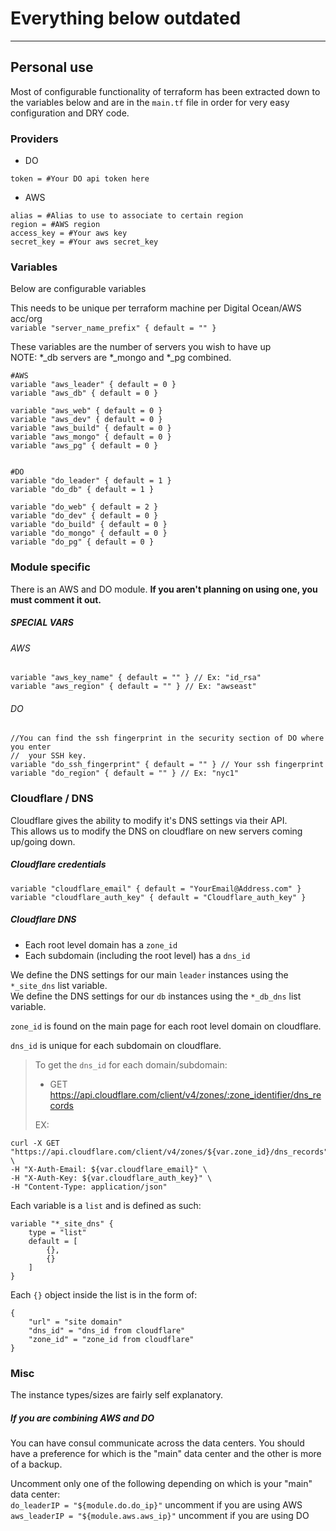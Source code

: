 
# Everything below outdated

---

## Personal use

Most of configurable functionality of terraform has been extracted down to the variables below and are in the `main.tf` file in order for very easy configuration and DRY code.

### Providers
- DO
```
token = #Your DO api token here
```


- AWS
```
alias = #Alias to use to associate to certain region
region = #AWS region
access_key = #Your aws key
secret_key = #Your aws secret_key
```

### Variables
Below are configurable variables

This needs to be unique per terraform machine per Digital Ocean/AWS acc/org   
`variable "server_name_prefix" { default = "" }`

These variables are the number of servers you wish to have up  
NOTE: \*\_db servers are \*\_mongo and \*\_pg combined.
```
#AWS
variable "aws_leader" { default = 0 }
variable "aws_db" { default = 0 }

variable "aws_web" { default = 0 }
variable "aws_dev" { default = 0 }
variable "aws_build" { default = 0 }
variable "aws_mongo" { default = 0 }
variable "aws_pg" { default = 0 }


#DO
variable "do_leader" { default = 1 }
variable "do_db" { default = 1 }

variable "do_web" { default = 2 }
variable "do_dev" { default = 0 }
variable "do_build" { default = 0 }
variable "do_mongo" { default = 0 }
variable "do_pg" { default = 0 }
```


### Module specific
There is an AWS and DO module. **If you aren't planning on using one, you must comment it out.**

##### SPECIAL VARS
###### AWS
```
variable "aws_key_name" { default = "" } // Ex: "id_rsa"
variable "aws_region" { default = "" } // Ex: "awseast"
```

###### DO
```
//You can find the ssh fingerprint in the security section of DO where you enter
//  your SSH key.
variable "do_ssh_fingerprint" { default = "" } // Your ssh fingerprint
variable "do_region" { default = "" } // Ex: "nyc1"
```
### Cloudflare / DNS

Cloudflare gives the ability to modify it's DNS settings via their API.  
This allows us to modify the DNS on cloudflare on new servers coming up/going down.

##### Cloudflare credentials
```
variable "cloudflare_email" { default = "YourEmail@Address.com" }
variable "cloudflare_auth_key" { default = "Cloudflare_auth_key" }
```

##### Cloudflare DNS

* Each root level domain has a `zone_id`  
* Each subdomain (including the root level) has a `dns_id`  

We define the DNS settings for our main `leader` instances using the `*_site_dns` list variable.  
We define the DNS settings for our `db` instances using the `*_db_dns` list variable.  

`zone_id` is found on the main page for each root level domain on cloudflare.  

`dns_id` is unique for each subdomain on cloudflare.

>To get the `dns_id` for each domain/subdomain:  
>- GET https://api.cloudflare.com/client/v4/zones/:zone_identifier/dns_records  
>
>EX:  
```
curl -X GET "https://api.cloudflare.com/client/v4/zones/${var.zone_id}/dns_records" \
-H "X-Auth-Email: ${var.cloudflare_email}" \
-H "X-Auth-Key: ${var.cloudflare_auth_key}" \
-H "Content-Type: application/json"
```
>    

Each variable is a `list` and is defined as such:

```
variable "*_site_dns" {
    type = "list"
    default = [
        {},
        {}
    ]
}
```

Each `{}` object inside the list is in the form of:
```
{
    "url" = "site domain"
    "dns_id" = "dns_id from cloudflare"
    "zone_id" = "zone_id from cloudflare"
}
```



### Misc
The instance types/sizes are fairly self explanatory.  

##### If you are combining AWS and DO  

You can have consul communicate across the data centers.
You should have a preference for which is the "main" data center and the other is more of a backup.

Uncomment only one of the following depending on which is your "main" data center:  
`do_leaderIP = "${module.do.do_ip}"` uncomment if you are using AWS  
`aws_leaderIP = "${module.aws.aws_ip}"` uncomment if you are using DO  


